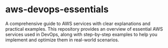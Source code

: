 # aws-devops-essentials

A comprehensive guide to AWS services with clear explanations and practical examples. This repository provides an overview of essential AWS services used in DevOps, along with step-by-step examples to help you implement and optimize them in real-world scenarios.
